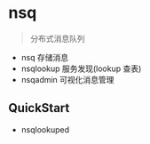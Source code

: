 # nsq

> 分布式消息队列

- nsq 存储消息
- nsqlookup 服务发现(lookup  查表)
- nsqadmin 可视化消息管理


## QuickStart

- nsqlookuped
